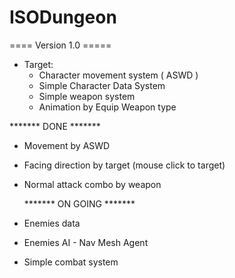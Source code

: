 # ISODungeon
==== Version 1.0 =====
* Target:
  - Character movement system ( ASWD )
  - Simple Character Data System
  - Simple weapon system
  - Animation by Equip Weapon type

******* DONE *******
- Movement by ASWD
- Facing direction by target (mouse click to target)
- Normal attack combo by weapon

  ******* ON GOING *******
- Enemies data
- Enemies AI - Nav Mesh Agent
- Simple combat system
